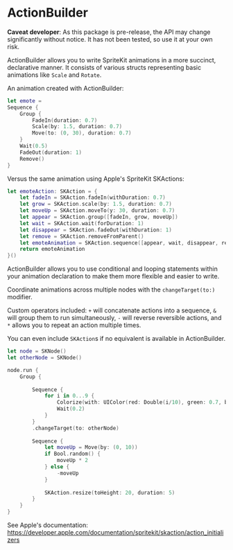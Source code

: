 # ActionBuilder

**Caveat developer**: As this package is pre-release, the API may change significantly without notice. It has not been tested, so use it at your own risk.

ActionBuilder allows you to write SpriteKit animations in a more succinct, declarative manner. It consists of various structs representing basic animations like `Scale` and `Rotate`.

An animation created with ActionBuilder:
```swift
let emote =
Sequence {
    Group {
        FadeIn(duration: 0.7)
        Scale(by: 1.5, duration: 0.7)
        Move(to: (0, 30), duration: 0.7)
    }
    Wait(0.5)
    FadeOut(duration: 1)
    Remove()
}
```
Versus the same animation using Apple's SpriteKit SKActions:
```swift
let emoteAction: SKAction = {
    let fadeIn = SKAction.fadeIn(withDuration: 0.7)
    let grow = SKAction.scale(by: 1.5, duration: 0.7)
    let moveUp = SKAction.moveTo(y: 30, duration: 0.7)
    let appear = SKAction.group([fadeIn, grow, moveUp])
    let wait = SKAction.wait(forDuration: 1)
    let disappear = SKAction.fadeOut(withDuration: 1)
    let remove = SKAction.removeFromParent()
    let emoteAnimation = SKAction.sequence([appear, wait, disappear, remove])
    return emoteAnimation
}()
```



ActionBuilder allows you to use conditional and looping statements within your animation declaration to make them more flexible and easier to write.

Coordinate animations across multiple nodes with the `changeTarget(to:)` modifier.

Custom operators included: `+` will concatenate actions into a sequence, `&` will group them to run simultaneously, `-` will reverse reversible actions, and `*` allows you to repeat an action multiple times.

You can even include `SKAction`s if no equivalent is available in ActionBuilder.

```swift
let node = SKNode()
let otherNode = SKNode()

node.run {
    Group {
        
        Sequence {
            for i in 0...9 {
                Colorize(with: UIColor(red: Double(i/10), green: 0.7, blue: 0.7, alpha: 1))
                Wait(0.2)
            }
        }
        .changeTarget(to: otherNode)
        
        Sequence {
            let moveUp = Move(by: (0, 10))
            if Bool.random() {
                moveUp * 2
            } else {
                -moveUp
            }
            
            SKAction.resize(toHeight: 20, duration: 5)
        }
    }
}
```

See Apple's documentation: https://developer.apple.com/documentation/spritekit/skaction/action_initializers
